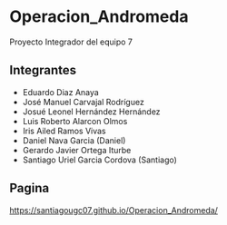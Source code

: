 # Operacion_Andromeda

Proyecto Integrador del equipo 7

## Integrantes

- Eduardo Diaz Anaya
- José Manuel Carvajal Rodríguez
- Josué Leonel Hernández Hernández
- Luis Roberto Alarcon Olmos
- Iris Ailed Ramos Vivas
- Daniel Nava Garcia (Daniel)
- Gerardo Javier Ortega Iturbe
- Santiago Uriel Garcia Cordova (Santiago)

## Pagina
https://santiagougc07.github.io/Operacion_Andromeda/
